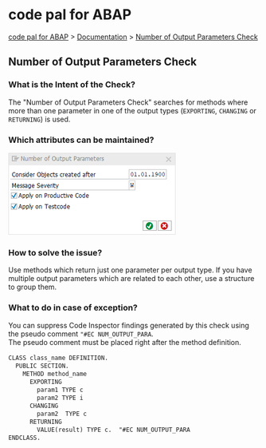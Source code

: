 # code pal for ABAP

[code pal for ABAP](../../README.md) > [Documentation](../check_documentation.md) > [Number of Output Parameters Check](number-output-parameter.md)

## Number of Output Parameters Check

### What is the Intent of the Check?

The "Number of Output Parameters Check" searches for methods where more than one parameter in one of the output types (`EXPORTING`, `CHANGING` or `RETURNING`) is used.

### Which attributes can be maintained?

![Attributes](./imgs/number_of_output_parameters.png)

### How to solve the issue?

Use methods which return just one parameter per output type. If you have multiple output parameters which are related to each other, use a structure to group them.

### What to do in case of exception?

You can suppress Code Inspector findings generated by this check using the pseudo comment `"#EC NUM_OUTPUT_PARA`.  
The pseudo comment must be placed right after the method definition.

```abap
CLASS class_name DEFINITION.
  PUBLIC SECTION.
    METHOD method_name
      EXPORTING
        param1 TYPE c
        param2 TYPE i
      CHANGING
        param2  TYPE c
      RETURNING
        VALUE(result) TYPE c.  "#EC NUM_OUTPUT_PARA
ENDCLASS.
```
